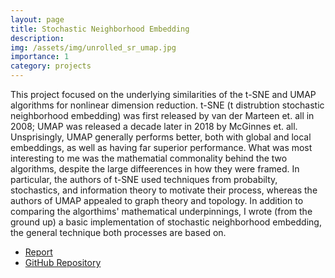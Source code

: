 ```yaml
---
layout: page
title: Stochastic Neighborhood Embedding
description: 
img: /assets/img/unrolled_sr_umap.jpg
importance: 1
category: projects
---
```


This project focused on the underlying similarities of the t-SNE and UMAP algorithms for nonlinear dimension reduction.  t-SNE (t distrubtion stochastic neighborhood embedding) was first released by van der Marteen et. all in 2008; UMAP was released a decade later in 2018 by McGinnes et. all.  Unsprisingly, UMAP generally performs better, both with global and local embeddings, as well as having far superior performance.  What was most interesting to me was the mathematial commonality behind the two algorithms, despite the large diffeerences in how they were framed.  In particular, the authors of t-SNE used techniques from probabilty, stochastics, and information theory to motivate their process, whereas the authors of UMAP appealed to graph theory and topology.  In addition to comparing the algorthims' mathematical underpinnings, I wrote (from the ground up) a basic implementation of stochastic neighborhood embedding, the general technique both processes are based on.  

- [Report](/assets/pdf/tSNE_UMAP.pdf)
- [GitHub Repository](https://github.com/dralston78/stochastic-neighborhood-embedding/)
